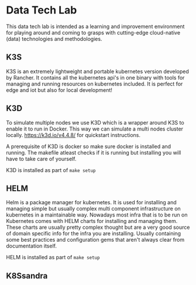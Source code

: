 # Data Tech Lab

This data tech lab is intended as a learning and improvement environment for playing around and coming to grasps with cutting-edge cloud-native (data) technologies and methodologies.

## K3S
K3S is an extremely lightweight and portable kubernetes version developed by Rancher.
It contains all the kubernetes api's in one binary with tools for managing and running resources on kubernetes included.
It is perfect for edge and iot but also for local development!

## K3D
To simulate multiple nodes we use K3D which is a wrapper around K3S to enable it to run in Docker. This way we can simulate a multi nodes cluster locally.
https://k3d.io/v4.4.8/ for quickstart instructions.

A prerequisite of K3D is docker so make sure docker is installed and running. The makefile atleast checks if it is running but installing you will have to take care of yourself.

K3D is installed as part of `make setup`

## HELM
Helm is a package manager for kubernetes. It is used for installing and managing simple but usually complex multi component infrastructure on kubernetes in a maintainable way.
Nowadays most infra that is to be run on Kubernetes comes with HELM charts for installing and managing them. These charts are usually pretty complex thought but are a very good
source of domain specific info for the infra you are installing. Usually containing some best practices and configuration gems that aren't always clear from documentation itself.

HELM is installed as part of `make setup`

## K8Ssandra
